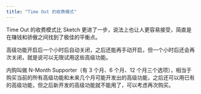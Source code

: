 ```yaml
---
title: "Time Out 的收费模式"
---
```


Time Out 的收费模式比 Sketch 更进了一步，说法上也让人更容易接受，简直是在赚钱和骄傲之间找到了极佳的平衡点。

高级功能开启后一个小时后自动关闭，之后还能再手动开启，但一个小时后还会再次关闭，就是说可以无限试用这些高级功能。

内购叫做 N-Month Supporter（有 3 个月、6 个月、12 个月三个选项），相当于购买当前的所有高级功能和未来几个月可能开发出的高级功能，之后还可以用已有的高级功能，但之后新开发的高级功能就不能用了，可以考虑再次购买。